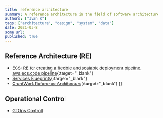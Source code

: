 ```yaml
---
title: reference architecture
summary: A reference architecture in the field of software architecture or enterprise architecture provides a template solution for an architecture for a particular domain.
authors: ["Ivan K"]
tags: ["architecture", "design", "system", "data"]
date: 2021-03-8
some_url:
published: true
---
```


## Reference Architecture (RE)

- [ECS: RE for creating a flexible and scalable deployment pipeline. aws,ecs,code pipeline][ecs-ref-architecture]{:target="_blank"}
- [Services Blueprints](https://www.nngroup.com/articles/service-blueprints-definition){:target="_blank"}
- [GruntWork Reference Architecture](https://gruntwork.io/reference-architecture/){:target="_blank"}
[]

## Operational Control

- [GitOps Controll](https://www.weave.works/use-cases/security-with-gitops)

<!-- resources -->
[ecs-ref-architecture]: https://github.com/awslabs/ecs-refarch-continuous-deployment
